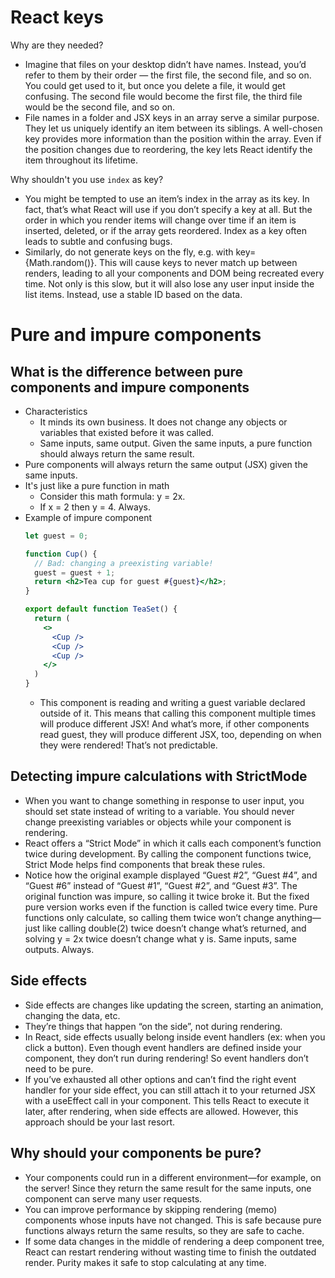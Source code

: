# React keys

Why are they needed?
  - Imagine that files on your desktop didn’t have names. Instead, you’d refer to them by their order — the first file, the second file, and so on. You could get used to it, but once you delete a file, it would get confusing. The second file would become the first file, the third file would be the second file, and so on.
  - File names in a folder and JSX keys in an array serve a similar purpose. They let us uniquely identify an item between its siblings. A well-chosen key provides more information than the position within the array. Even if the position changes due to reordering, the key lets React identify the item throughout its lifetime.

Why shouldn't you use `index` as key?
  - You might be tempted to use an item’s index in the array as its key. In fact, that’s what React will use if you don’t specify a key at all. But the order in which you render items will change over time if an item is inserted, deleted, or if the array gets reordered. Index as a key often leads to subtle and confusing bugs.
  - Similarly, do not generate keys on the fly, e.g. with key={Math.random()}. This will cause keys to never match up between renders, leading to all your components and DOM being recreated every time. Not only is this slow, but it will also lose any user input inside the list items. Instead, use a stable ID based on the data.

# Pure and impure components

## What is the difference between pure components and impure components
  - Characteristics
    - It minds its own business. It does not change any objects or variables that existed before it was called.
    - Same inputs, same output. Given the same inputs, a pure function should always return the same result.
  - Pure components will always return the same output (JSX) given the same inputs.
  - It's just like a pure function in math
    - Consider this math formula: y = 2x.
    - If x = 2 then y = 4. Always.
  - Example of impure component
    ```jsx
    let guest = 0;

    function Cup() {
      // Bad: changing a preexisting variable!
      guest = guest + 1;
      return <h2>Tea cup for guest #{guest}</h2>;
    }

    export default function TeaSet() {
      return (
        <>
          <Cup />
          <Cup />
          <Cup />
        </>
      )
    }
    ```
    - This component is reading and writing a guest variable declared outside of it. This means that calling this component multiple times will produce different JSX! And what’s more, if other components read guest, they will produce different JSX, too, depending on when they were rendered! That’s not predictable.

## Detecting impure calculations with StrictMode
  - When you want to change something in response to user input, you should set state instead of writing to a variable. You should never change preexisting variables or objects while your component is rendering.
  - React offers a “Strict Mode” in which it calls each component’s function twice during development. By calling the component functions twice, Strict Mode helps find components that break these rules.
  - Notice how the original example displayed “Guest #2”, “Guest #4”, and “Guest #6” instead of “Guest #1”, “Guest #2”, and “Guest #3”. The original function was impure, so calling it twice broke it. But the fixed pure version works even if the function is called twice every time. Pure functions only calculate, so calling them twice won’t change anything—just like calling double(2) twice doesn’t change what’s returned, and solving y = 2x twice doesn’t change what y is. Same inputs, same outputs. Always.

## Side effects

- Side effects are changes like updating the screen, starting an animation, changing the data, etc.
- They’re things that happen “on the side”, not during rendering.
- In React, side effects usually belong inside event handlers (ex: when you click a button). Even though event handlers are defined inside your component, they don’t run during rendering! So event handlers don’t need to be pure.
- If you’ve exhausted all other options and can’t find the right event handler for your side effect, you can still attach it to your returned JSX with a useEffect call in your component. This tells React to execute it later, after rendering, when side effects are allowed. However, this approach should be your last resort.

## Why should your components be pure?

- Your components could run in a different environment—for example, on the server! Since they return the same result for the same inputs, one component can serve many user requests.
- You can improve performance by skipping rendering (memo) components whose inputs have not changed. This is safe because pure functions always return the same results, so they are safe to cache.
- If some data changes in the middle of rendering a deep component tree, React can restart rendering without wasting time to finish the outdated render. Purity makes it safe to stop calculating at any time.